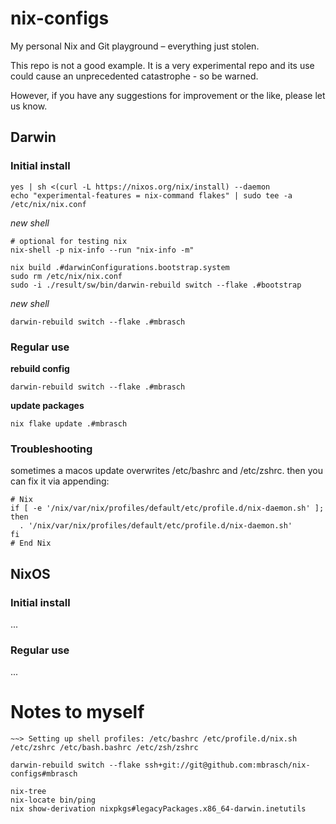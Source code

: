 # nix-configs
My personal Nix and Git playground – everything just stolen.

This repo is not a good example. It is a very experimental repo and its use could cause an unprecedented catastrophe - so be warned.

However, if you have any suggestions for improvement or the like, please let us know.


## Darwin

### Initial install

```shell
yes | sh <(curl -L https://nixos.org/nix/install) --daemon
echo "experimental-features = nix-command flakes" | sudo tee -a /etc/nix/nix.conf
```

*new shell*

```shell
# optional for testing nix
nix-shell -p nix-info --run "nix-info -m"

nix build .#darwinConfigurations.bootstrap.system
sudo rm /etc/nix/nix.conf
sudo -i ./result/sw/bin/darwin-rebuild switch --flake .#bootstrap
```

*new shell*

```shell
darwin-rebuild switch --flake .#mbrasch
```

### Regular use

**rebuild config**

```shell
darwin-rebuild switch --flake .#mbrasch
```

**update packages**

```shell
nix flake update .#mbrasch
```

### Troubleshooting

sometimes a macos update overwrites /etc/bashrc and /etc/zshrc. then you can fix it via appending:

```shell
# Nix
if [ -e '/nix/var/nix/profiles/default/etc/profile.d/nix-daemon.sh' ]; then
  . '/nix/var/nix/profiles/default/etc/profile.d/nix-daemon.sh'
fi
# End Nix
```


## NixOS

### Initial install
...

### Regular use
...


# Notes to myself

```shell
~~> Setting up shell profiles: /etc/bashrc /etc/profile.d/nix.sh /etc/zshrc /etc/bash.bashrc /etc/zsh/zshrc
```

```
darwin-rebuild switch --flake ssh+git://git@github.com:mbrasch/nix-configs#mbrasch
```

```
nix-tree
nix-locate bin/ping
nix show-derivation nixpkgs#legacyPackages.x86_64-darwin.inetutils
```
